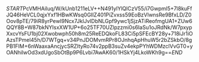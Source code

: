 $START$PcVMHAiluq/W/kUnb1211eLV++N491ylYlQlCzV55/i7Gwpml5+7l8kuFfJQ46HeVCL0qjxYxf1HBwKWsq0GIIZ401PiZvxss59EoBzVlwnsRe9BfxLD/Z0Oov8pTE/79iR8yrPewI9Ncx7JklJvIDbNLGpf9ywc1jSjzATiReofmgUA1+ZUw6QQY8B+W87bkNYIsxXW1UP+6o25TF70UZlpzzmi0s6IaSu1oJRdNk/W7pxypXxcvYsFU1bj02Xwobwph50h8m25ReEDQkoFL83Ci5pSFEcBY28y+718iJr1iOAzsTPmel45h/D7WTgq+v34PnJDOMvmRPr8OJnhqApHhuW5r2bZSkbO/8gPB1FIM+6nWaaxaAncjycSRZItyRo74v2ppB3suZv4ekpPYhWDMzclVvGT0+yOANhilwOd3xdUgoSbOtBp9P6Lvbi7AwAK60/1HSkYj4LkoWKh9g==$END$